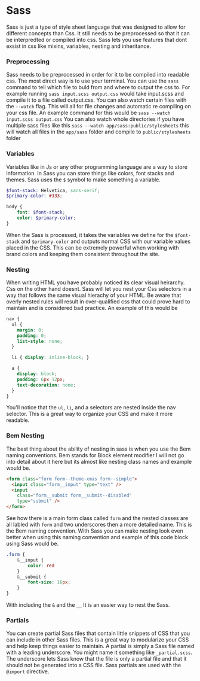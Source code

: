 # Sass

Sass is just a type of style sheet language that was designed to allow for different concepts than Css. It still needs to be preprocessed so that it can be interpredted or compiled into css. Sass lets you use features that dont exsist in css like mixins, variables, nesting and inheritance.

### Preprocessing

Sass needs to be preprocessed in order for it to be compiled into readable css. The most direct way is to use your terminal. You can use the `sass` command to tell which file to buld from and where to output the css to. For example running `sass input.scss output.css` would take input.scss and compile it to a file called output.css.
You can also watch certain files with the `--watch` flag. This will all for file changes and automatic re compiling on your css file. An example command for this would be `sass --watch input.scss output.css` You can also watch whole directories if you have multiple sass files  like this
`sass --watch app/sass:public/stylesheets` this will watch all files in the `app/sass` folder and compile to `public/stylesheets` folder

### Variables

Variables like in Js or any other programming language are a way to store information. In Sass you can store things like colors, font stacks and themes. Sass uses the `$` symbol to make something a variable.

```scss 
$font-stack: Helvetica, sans-serif;
$primary-color: #333;

body {
    font: $font-stack;
    color: $primary-color;
}
```

When the Sass is processed, it takes the variables we define for the `$font-stack` and `$primary-color` and outputs normal CSS with our variable values placed in the CSS. This can be extremely powerful when working with brand colors and keeping them consistent throughout the site.

### Nesting
When writing HTML you have probably noticed its clear visual heirarchy. Css on the other hand doesnt. Sass will let you nest your Css selectors in a way that follows the same visual hierachy of your HTML. Be aware that overly nested rules will result in over-qualified css that could prove hard to maintain and is considered bad practice. An example of this would be 
```scss
nav {
  ul {
    margin: 0;
    padding: 0;
    list-style: none;
  }

  li { display: inline-block; }

  a {
    display: block;
    padding: 6px 12px;
    text-decoration: none;
  }
}
```
You'll notice that the `ul`, `li`, and a selectors are nested inside the nav selector. This is a great way to organize your CSS and make it more readable.

### Bem Nesting

The best thing about the ability of nesting in sass is when you use the Bem naming conventions. Bem stands for Block element modifier I will not go into detail about it here but its almost like nesting class names and example would be.
```html
<form class="form form--theme-xmas form--simple">
  <input class="form__input" type="text" />
  <input
    class="form__submit form__submit--disabled"
    type="submit" />
</form>
```
See how there is a main form class called `form` and the nested classes are all labled with `form` and two underscores then a more detailed name. This is the Bem naming convention. With Sass you can make nesting look even better when using this naming convention and example of this code block using Sass would be.

```scss
.form {
    &__input {
        color: red
    }
    &__submit {
        font-size: 16px;
    }
}
```

With including the `&` and the `__` It is an easier way to nest the Sass. 

### Partials

You can create partial Sass files that contain little snippets of CSS that you can include in other Sass files. This is a great way to modularize your CSS and help keep things easier to maintain. A partial is simply a Sass file named with a leading underscore. You might name it something like `_partial.scss`. The underscore lets Sass know that the file is only a partial file and that it should not be generated into a CSS file. Sass partials are used with the `@import` directive.





